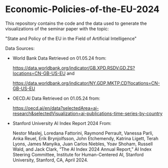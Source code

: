 # Economic-Policies-of-the-EU-2024

This repository contains the code and the data used to generate the visualizations of the seminar paper with the topic:

"State and Policy of the EU in the Field of Artificial Intelligence"

Data Sources:

* World Bank Data
Retrieved on 01.05.24 from: <p>https://data.worldbank.org/indicator/GB.XPD.RSDV.GD.ZS?locations=CN-GB-US-EU and <p>
https://data.worldbank.org/indicator/NY.GDP.MKTP.CD?locations=CN-GB-US-EU

* OECD.AI Data
Retrieved on 01.05.24 from: <p>
https://oecd.ai/en/data?selectedArea=ai-research&selectedVisualization=ai-publications-time-series-by-country 

* Stanford University AI Index Report 2024
From: <p>
Nestor Maslej, Loredana Fattorini, Raymond Perrault, Vanessa Parli, Anka Reuel, Erik Brynjolfsson, John Etchemendy, Katrina Ligett, Terah Lyons, James Manyika, Juan Carlos Niebles, Yoav Shoham, Russell Wald, and Jack Clark, “The AI Index 2024 Annual Report,” AI Index Steering Committee, Institute for Human-Centered AI, Stanford University, Stanford, CA, April 2024.
